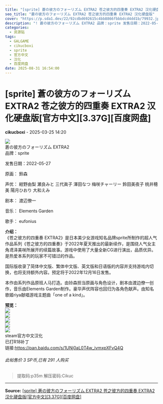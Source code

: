 ```yaml
---
title: "[sprite] 蒼の彼方のフォーリズム EXTRA2 苍之彼方的四重奏 EXTRA2 汉化硬盘版[官方中文][3.37G][百度网盘]"
seo_title: "蒼の彼方のフォーリズム EXTRA2 苍之彼方的四重奏 EXTRA2 汉化硬盘版"
cover: "https://p.sda1.dev/22/92cdbd692615c4bb8866fbbbdcd4dd1b/79932.jpg"
description: "! 蒼の彼方のフォーリズム EXTRA2 品牌：sprite 发售日期：2022-05-27 原画： 鈴森 声优： 紺野由梨 瀬良みと 三代眞子 澤田なつ 梅咲チャーリー 鈴田美夜子 桃井穂美 陽月ひおり 大和えみ 剧本： 渡辺僚一 音乐： Elements Garden 歌手： eufonius 介绍：..."
categories:
  - 资源贴
tags:
  - GALGAME
  - cikucboxi
  - sprite
  - 官方中文
  - 汉化
  - 百度网盘
date: 2025-08-31 16:54:00
---
```


# [sprite] 蒼の彼方のフォーリズム EXTRA2 苍之彼方的四重奏 EXTRA2 汉化硬盘版[官方中文][3.37G][百度网盘]

**cikucboxi** - 2025-03-25 14:20

![](https://p.sda1.dev/22/92cdbd692615c4bb8866fbbbdcd4dd1b/79932.jpg)  
蒼の彼方のフォーリズム EXTRA2  
品牌：sprite  
  
发售日期：2022-05-27  
  
原画： 鈴森  
  
声优： 紺野由梨 瀬良みと 三代眞子 澤田なつ 梅咲チャーリー 鈴田美夜子 桃井穂美 陽月ひおり 大和えみ  
  
剧本： 渡辺僚一  
  
音乐： Elements Garden  
  
歌手： eufonius  
  
**介绍：**  
《苍之彼方的四重奏 EXTRA2》是日本美少女游戏知名品牌sprite所制作的超人气作品系列《苍之彼方的四重奏》于2022年夏天推出的最新续作，是围绕人气女主角鸢泽美咲所展开的续篇故事。游戏中使用了大量全新CG进行演出，品质优异。是热爱本系列的玩家不可错过的作品。  
  
国际版收录了简体中文版、繁体中文版、英文版和日语版的内容并支持游戏内切换，也将支持额外内容。预定将于2022年12月16日发售。  
  
本作由系列作品原班人马打造。由铃森担当原画与角色设计，剧本由渡边僚一创作，音乐由Elements Garden制作。豪华声优阵容也回归为各角色献声。由知名歌姬riya献唱游戏主题曲「one of a kind」。  
  
**预览：**  
![](https://p.sda1.dev/22/d16a84f897871ce1c72617d46902cf4b/ss_2bee74a59a735ca7bf2eb4a85f8ae44073400777.jpg)  
![](https://p.sda1.dev/22/11d9c9fafa4c2520dd88478d0a3b98b7/ss_4b24f22c69cbfc38541f7de8ec6880376eb30098.jpg)  
![](https://p.sda1.dev/22/656b2a339aca068d3573a704236810e4/ss_621fed228540c9dc276c44d65b4024e7317e9e70.jpg)  
![](https://p.sda1.dev/22/57c5ef1c262a08da91bc069b78abfc7d/ss_a65bdf5b7acbf0f50de2373f271e3908713103de.jpg)  
![](https://p.sda1.dev/22/bba963cb159cf6b4ba56c8d619a219af/ss_4c66e5c8e66b683c62b89e2665428ce7f53209d8.jpg)  
steam官方中文汉化  
已打R18补丁  
链接:<https://pan.baidu.com/s/1UNj0aL0T4w_ivmxpXFvQ4Q>  


###### 此帖售价 3 SP币,已有 291 人购买

> 提取码:p35m 解压密码:Cikuc


---

**Source:** [[sprite] 蒼の彼方のフォーリズム EXTRA2 苍之彼方的四重奏 EXTRA2 汉化硬盘版[官方中文][3.37G][百度网盘]](https://www.south-plus.net/read.php?tid-2496801-fpage-3.html)
<script type="application/ld+json">
{
  "@context": "https://schema.org",
  "@type": "VideoGame",
  "name": "蒼の彼方のフォーリズム EXTRA2 苍之彼方的四重奏 EXTRA2 汉化硬盘版",
  "alternateName": "[sprite] 蒼の彼方のフォーリズム EXTRA2 苍之彼方的四重奏 EXTRA2 汉化硬盘版[官方中文][3.37G][百度网盘]",
  "description": "! 蒼の彼方のフォーリズム EXTRA2 品牌：sprite 发售日期：2022-05-27 原画： 鈴森 声优： 紺野由梨 瀬良みと 三代眞子 澤田なつ 梅咲チャーリー 鈴田美夜子 桃井穂美 陽月ひおり 大和えみ 剧本： 渡辺僚一 音乐： Elements Garden 歌手： eufonius 介绍：...",
  "image": "https://p.sda1.dev/22/92cdbd692615c4bb8866fbbbdcd4dd1b/79932.jpg",
  "datePublished": "2025-08-31 16:54:00",
  "author": {
    "@type": "Person",
    "name": "cikucboxi"
  },
  "operatingSystem": "Windows",
  "applicationCategory": "GameApplication",
  "url": "https://www.south-plus.net/read.php?tid-2496801-fpage-3.html"
}
</script>